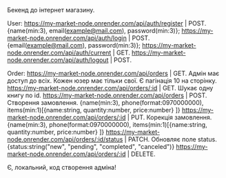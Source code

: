 Бекенд до інтернет магазину.

User:
  https://my-market-node.onrender.com/api/auth/register | POST. {name(min:3), email(example@mail.com), password(min:3)};
  https://my-market-node.onrender.com/api/auth/login    | POST. {email(example@mail.com), password(min:3)};
  https://my-market-node.onrender.com/api/auth/current  | GET.
  https://my-market-node.onrender.com/api/auth/logout   | POST.

Order:
  https://my-market-node.onrender.com/api/orders        | GET. Адмін має доступ до всіх. Кожен юзер має тільки свої. Є пагінація 10 на сторінку.
  https://my-market-node.onrender.com/api/orders/:id    | GET. Шукає одну книгу по id.
  https://my-market-node.onrender.com/api/orders        | POST. Створення замовлення. {name(min:3), phone(format:0970000000), items(min:1)[{name:string, quantity:number, price:number} ]}
  https://my-market-node.onrender.com/api/orders/:id    | PUT. Корекція замовлення.  {name(min:3), phone(format:0970000000), items(min:1)[{name:string, quantity:number, price:number} ]}
  https://my-market-node.onrender.com/api/orders/:id/status | PATCH. Обновляє поле status. {status:string("new", "pending", "completed", "canceled")}
  https://my-market-node.onrender.com/api/orders/:id    | DELETE.

  Є, локальний, код створення адміна!
